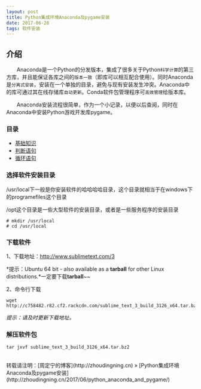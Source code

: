```yaml
---
layout: post
title: Python集成环境Anaconda及pygame安装
date: 2017-06-28
tags: 软件安装 
---
```


## 介绍

　　Anaconda是一个Python的分发版本，集成了很多关于Python`科学计算`的第三方库，并且能保证各库之间的`版本一致`（即库可以相互配合使用）。同时Anaconda是`分离式安装`，安装在一个单独的目录，避免与现有安装发生冲突。Anaconda中的库可通过其在线存储库`自动更新`。Conda软件包管理程序可`高效管理`给版本库。

　　Anaconda安装流程很简单，作为一个小记录，以便以后查阅，同时在Anaconda中安装Python游戏开发库pygame。



### 目录

* [基础知识](#change-dir)
* [判断语句](#download-soft)
* [循环语句](#tar-package)

### <a name="change-dir"></a>选择软件安装目录

/usr/local下一般是你安装软件的哈哈哈哈目录，这个目录就相当于在windows下的programefiles这个目录

/opt这个目录是一些大型软件的安装目录，或者是一些服务程序的安装目录
```
# mkdir /usr/local
# cd /usr/local
```

### <a name="download-soft"></a>下载软件

1、下载地址：http://www.sublimetext.com/3

*提示：Ubuntu 64 bit - also available as a **tarball** for other Linux distributions.*一定要下载**tarball**~~

2、命令行下载
```
wget http://c758482.r82.cf2.rackcdn.com/sublime_text_3_build_3126_x64.tar.bz2
```
*提示：请及时更新下载地址。*

### <a name="tar-package"></a>解压软件包
```
tar jxvf sublime_text_3_build_3126_x64.tar.bz2
```

<br>
转载请注明：[周定宁的博客](http://zhoudingning.cn) » [Python集成环境Anaconda及pygame安装](http://zhoudingning.cn/2017/06/python_anaconda_and_pygame/)   

